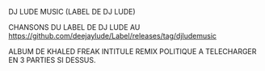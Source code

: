 DJ LUDE MUSIC (LABEL DE DJ LUDE)

CHANSONS DU LABEL DE DJ LUDE AU https://github.com/deejaylude/Label/releases/tag/djludemusic

ALBUM DE KHALED FREAK INTITULE REMIX POLITIQUE A TELECHARGER EN 3 PARTIES SI DESSUS.
